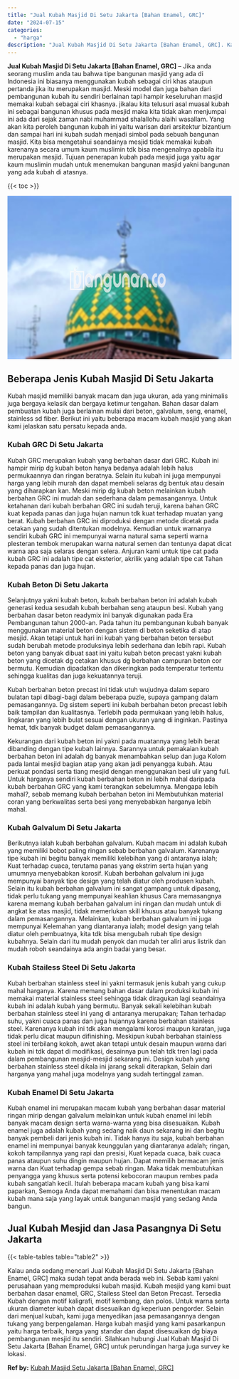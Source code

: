 ```yaml
---
title: "Jual Kubah Masjid Di Setu Jakarta [Bahan Enamel, GRC]"
date: "2024-07-15"
categories: 
  - "harga"
description: "Jual Kubah Masjid Di Setu Jakarta [Bahan Enamel, GRC]. Kalau anda sedang mencari Jual Kubah Masjid Di Setu Jakarta [Bahan Enamel, GRC] maka sudah tepat and..."
---
```


**Jual Kubah Masjid Di Setu Jakarta \[Bahan Enamel, GRC\]** – Jika anda seorang muslim anda tau bahwa tipe bangunan masjid yang ada di Indonesia ini biasanya menggunakan kubah sebagai ciri khas ataupun pertanda jika itu merupakan masjid. Meski model dan juga bahan dari pembangunan kubah itu sendiri berlainan tapi hampir keseluruhan masjid memakai kubah sebagai ciri khasnya. jikalau kita telusuri asal muasal kubah ini sebagai bangunan khusus pada mesjid maka kita tidak akan menjumpai ini ada dari sejak zaman nabi muhammad shalallohu alaihi wasallam. Yang akan kita peroleh bangunan kubah ini yaitu warisan dari arsitektur bizantium dan sampai hari ini kubah sudah menjadi simbol pada sebuah bangunan masjid. Kita bisa mengetahui seandainya mesjid tidak memakai kubah karenanya secara umum kaum muslimin tdk bisa mengenalnya apabila itu merupakan mesjid. Tujuan penerapan kubah pada mesjid juga yaitu agar kaum muslimin mudah untuk menemukan bangunan masjid yakni bangunan yang ada kubah di atasnya.

{{< toc >}}

![Jual Kubah Masjid Di Setu Jakarta [Bahan Enamel, GRC]](/images/jual-kubah-masjid-30.png)

## Beberapa Jenis Kubah Masjid Di Setu Jakarta

Kubah masjid memiliki banyak macam dan juga ukuran, ada yang minimalis juga bergaya kelasik dan bergaya ketimur tengahan. Bahan dasar dalam pembuatan kubah juga berlainan mulai dari beton, galvalum, seng, enamel, stainless sd fiber. Berikut ini yaitu beberapa macam kubah masjid yang akan kami jelaskan satu persatu kepada anda.

### Kubah GRC Di Setu Jakarta

Kubah GRC merupakan kubah yang berbahan dasar dari GRC. Kubah ini hampir mirip dg kubah beton hanya bedanya adalah lebih halus permukaannya dan ringan beratnya. Selain itu kubah ini juga mempunyai harga yang lebih murah dan dapat membeli selaras dg bentuk atau desain yang diharapkan kan. Meski mirip dg kubah beton melainkan kubah berbahan GRC ini mudah dan sederhana dalam pemasangannya. Untuk ketahanan dari kubah berbahan GRC ini sudah teruji, karena bahan GRC kuat kepada panas dan juga hujan namun tdk kuat terhadap muatan yang berat. Kubah berbahan GRC ini diproduksi dengan metode dicetak pada cetakan yang sudah ditentukan modelnya. Kemudian untuk warnanya sendiri kubah GRC ini mempunyai warna natural sama seperti warna plesteran tembok merupakan warna natural semen dan tentunya dapat dicat warna apa saja selaras dengan selera. Anjuran kami untuk tipe cat pada kubah GRC ini adalah tipe cat eksterior, akrilik yang adalah tipe cat Tahan kepada panas dan juga hujan.

### Kubah Beton Di Setu Jakarta

Selanjutnya yakni kubah beton, kubah berbahan beton ini adalah kubah generasi kedua sesudah kubah berbahan seng ataupun besi. Kubah yang berbahan dasar beton readymix ini banyak digunakan pada Era Pembangunan tahun 2000-an. Pada tahun itu pembangunan kubah banyak menggunakan material beton dengan sistem di beton seketika di atap mesjid. Akan tetapi untuk hari ini kubah yang berbahan beton tersebut sudah berubah metode produksinya lebih sederhana dan lebih rapi. Kubah beton yang banyak dibuat saat ini yaitu kubah beton precast yakni kubah beton yang dicetak dg cetakan khusus dg berbahan campuran beton cor bermutu. Kemudian dipadatkan dan dikeringkan pada temperatur tertentu sehingga kualitas dan juga kekuatannya teruji.

Kubah berbahan beton precast ini tidak utuh wujudnya dalam separo bulatan tapi dibagi-bagi dalam beberapa puzle, supaya gampang dalam pemasangannya. Dg sistem seperti ini kubah berbahan beton precast lebih baik tampilan dan kualitasnya. Terlebih pada permukaan yang lebih halus, lingkaran yang lebih bulat sesuai dengan ukuran yang di inginkan. Pastinya hemat, tdk banyak budget dalam pemasangannya.

Kekurangan dari kubah beton ini yakni pada muatannya yang lebih berat dibanding dengan tipe kubah lainnya. Sarannya untuk pemakaian kubah berbahan beton ini adalah dg banyak menambahkan selup dan juga Kolom pada lantai mesjid bagian atap yang akan jadi penyangga kubah. Atau perkuat pondasi serta tiang mesjid dengan menggunakan besi ulir yang full. Untuk harganya sendiri kubah berbahan beton ini lebih mahal daripada kubah berbahan GRC yang kami terangkan sebelumnya. Mengapa lebih mahal?, sebab memang kubah berbahan beton ini Membutuhkan material coran yang berkwalitas serta besi yang menyebabkan harganya lebih mahal.

### Kubah Galvalum Di Setu Jakarta

Berikutnya ialah kubah berbahan galvalum. Kubah macam ini adalah kubah yang memiliki bobot paling ringan sebab berbahan galvalum. Karenanya tipe kubah ini begitu banyak memiliki kelebihan yang di antaranya ialah; Kuat terhadap cuaca, terutama panas yang ekstrim serta hujan yang umumnya menyebabkan korosif. Kubah berbahan galvalum ini juga mempunyai banyak tipe design yang telah diatur oleh produsen kubah. Selain itu kubah berbahan galvalum ini sangat gampang untuk dipasang, tidak perlu tukang yang mempunyai keahlian khusus Cara memasangnya karena memang kubah berbahan galvalum ini ringan dan mudah untuk di angkat ke atas masjid, tidak memerlukan skill khusus atau banyak tukang dalam pemasangannya. Melainkan, kubah berbahan galvalum ini juga mempunyai Kelemahan yang diantaranya ialah; model design yang telah diatur oleh pembuatnya, kita tdk bisa mengubah rubah tipe design kubahnya. Selain dari itu mudah penyok dan mudah ter aliri arus listrik dan mudah roboh seandainya ada angin badai yang besar.

### Kubah Stailess Steel Di Setu Jakarta

Kubah berbahan stainless steel ini yakni termasuk jenis kubah yang cukup mahal harganya. Karena memang bahan dasar dalam produksi kubah ini memakai material stainless steel sehingga tidak diragukan lagi seandainya kubah ini adalah kubah yang bermutu. Banyak sekali kelebihan kubah berbahan stainless steel ini yang di antaranya merupakan; Tahan terhadap suhu, yakni cuaca panas dan juga hujannya karena berbahan stainless steel. Karenanya kubah ini tdk akan mengalami korosi maupun karatan, juga tidak perlu dicat maupun difinishing. Meskipun kubah berbahan stainless steel ini terbilang kokoh, awet akan tetapi untuk desain maupun warna dari kubah ini tdk dapat di modifikasi, desainnya pun telah tdk tren lagi pada dalam pembangunan mesjid-mesjid sekarang ini. Design kubah yang berbahan stainless steel dikala ini jarang sekali diterapkan, Selain dari harganya yang mahal juga modelnya yang sudah tertinggal zaman.

### Kubah Enamel Di Setu Jakarta

Kubah enamel ini merupakan macam kubah yang berbahan dasar material ringan mirip dengan galvalum melainkan untuk kubah enamel ini lebih banyak macam design serta warna-warna yang bisa disesuaikan. Kubah enamel juga adalah kubah yang sedang naik daun sekarang ini dan begitu banyak pembeli dari jenis kubah ini. Tidak hanya itu saja, kubah berbahan enamel ini mempunyai banyak keunggulan yang diantaranya adalah; ringan, kokoh tampilannya yang rapi dan presisi, Kuat kepada cuaca, baik cuaca panas ataupun suhu dingin maupun hujan. Dapat memilih bermacam jenis warna dan Kuat terhadap gempa sebab ringan. Maka tidak membutuhkan penyangga yang khusus serta potensi kebocoran maupun rembes pada kubah sangatlah kecil. Itulah beberapa macam kubah yang bisa kami paparkan, Semoga Anda dapat memahami dan bisa menentukan macam kubah mana saja yang layak untuk bangunan masjid yang sedang Anda bangun.

## Jual Kubah Mesjid dan Jasa Pasangnya Di Setu Jakarta

{{< table-tables table="table2" >}}

Kalau anda sedang mencari Jual Kubah Masjid Di Setu Jakarta \[Bahan Enamel, GRC\] maka sudah tepat anda berada web ini. Sebab kami yakni perusahaan yang memproduksi kubah masjid. Kubah mesjid yang kami buat berbahan dasar enamel, GRC, Stailess Steel dan Beton Precast. Tersedia Kubah dengan motif kaligrafi, motif kembang, dan polos. Untuk warna serta ukuran diameter kubah dapat disesuaikan dg keperluan pengorder. Selain dari menjual kubah, kami juga menyedikan jasa pemasangannya dengan tukang yang berpengalaman. Harga kubah masjid yang kami pasarkanpun yaitu harga terbaik, harga yang standar dan dapat disesuaikan dg biaya pembangunan mesjid itu sendiri. Silahkan hubungi Jual Kubah Masjid Di Setu Jakarta \[Bahan Enamel, GRC\] untuk perundingan harga juga survey ke lokasi.

**Ref by:** [Kubah Masjid Setu Jakarta [Bahan Enamel, GRC]](https://id.wikipedia.org/wiki/Kubah)
